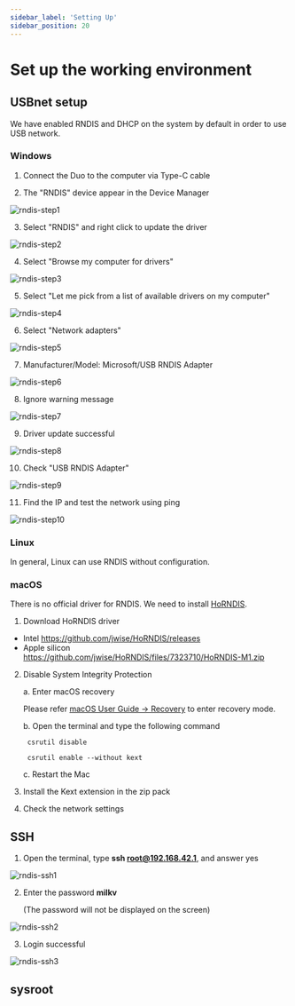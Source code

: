 ```yaml
---
sidebar_label: 'Setting Up'
sidebar_position: 20
---
```


# Set up the working environment

## USBnet setup

We have enabled RNDIS and DHCP on the system by default in order to use USB network.

### Windows

1. Connect the Duo to the computer via Type-C cable

2. The "RNDIS" device appear in the Device Manager

![rndis-step1](/images/duo/rndis-step1.png)

3. Select "RNDIS" and right click to update the driver

![rndis-step2](/images/duo/rndis-step2.png)

4. Select "Browse my computer for drivers"

![rndis-step3](/images/duo/rndis-step3.png)

5. Select "Let me pick from a list of available drivers on my computer"

![rndis-step4](/images/duo/rndis-step4.png)

6. Select "Network adapters"

![rndis-step5](/images/duo/rndis-step5.png)

7. Manufacturer/Model: Microsoft/USB RNDIS Adapter

![rndis-step6](/images/duo/rndis-step6.png)

8. Ignore warning message

![rndis-step7](/images/duo/rndis-step7.png)

9. Driver update successful

![rndis-step8](/images/duo/rndis-step8.png)

10. Check "USB RNDIS Adapter"

![rndis-step9](/images/duo/rndis-step9.png)

11. Find the IP and test the network using ping

![rndis-step10](/images/duo/rndis-step10.png)

### Linux

In general, Linux can use RNDIS without configuration.

### macOS

There is no official driver for RNDIS. We need to install [HoRNDIS](https://joshuawise.com/horndis).

1. Download HoRNDIS driver
  - Intel https://github.com/jwise/HoRNDIS/releases
  - Apple silicon https://github.com/jwise/HoRNDIS/files/7323710/HoRNDIS-M1.zip

2. Disable System Integrity Protection

    a. Enter macOS recovery

    Please refer [macOS User Guide -> Recovery](https://support.apple.com/en-hk/guide/mac-help/mchl338cf9a8/mac) to enter recovery mode.

    b. Open the terminal and type the following command

   ```
    csrutil disable

    csrutil enable --without kext
   ```

    c. Restart the Mac

3. Install the Kext extension in the zip pack

4. Check the network settings

## SSH

1. Open the terminal, type **ssh root@192.168.42.1**, and answer yes

![rndis-ssh1](/images/duo/rndis-ssh1.png)

2. Enter the password **milkv** 

    (The password will not be displayed on the screen)

![rndis-ssh2](/images/duo/rndis-ssh2.png)

3. Login successful

![rndis-ssh3](/images/duo/rndis-ssh3.png)

## sysroot
